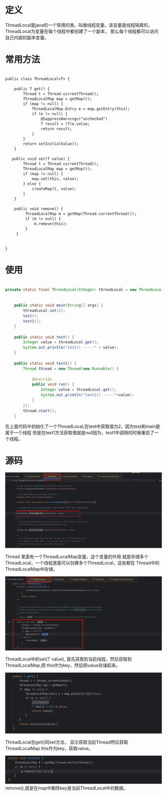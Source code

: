 # 定义
ThreadLocal是java的一个常用的类，叫做线程变量。该变量是线程隔离的，ThreadLocal为变量在每个线程中都创建了一个副本，
那么每个线程都可以访问自己内部的副本变量。


# 常用方法

```

public class ThreadLocal<T> {

    public T get() {
        Thread t = Thread.currentThread();
        ThreadLocalMap map = getMap(t);
        if (map != null) {
            ThreadLocalMap.Entry e = map.getEntry(this);
            if (e != null) {
                @SuppressWarnings("unchecked")
                T result = (T)e.value;
                return result;
            }
        }
        return setInitialValue();
    }
    
   public void set(T value) {
        Thread t = Thread.currentThread();
        ThreadLocalMap map = getMap(t);
        if (map != null) {
            map.set(this, value);
        } else {
            createMap(t, value);
        }
    }
    
    public void remove() {
         ThreadLocalMap m = getMap(Thread.currentThread());
         if (m != null) {
             m.remove(this);
         }
     }


}

```

# 使用

```java

private static final ThreadLocal<Integer> threadLocal = new ThreadLocal<>();


    public static void main(String[] args) {
        threadLocal.set(2);
        test();
        test1();
    }

    public static void test() {
        Integer value = threadLocal.get();
        System.out.println("test() -----" + value);
    }

    public static void test1() {
        Thread thread = new Thread(new Runnable() {

            @Override
            public void run() {
                Integer value = threadLocal.get();
                System.out.println("test1() -----"+value);
            }
        });
        thread.start();
    }

```

在上面代码中初始化了一个ThreadLocal,在test中获取值为2，因为test和main是属于一个线程
但是在test1方法获取值就是null因为，test1中调用的时候重启了一个线程。


# 源码 
![](img/78432737371.png)

Thread 里面有一个ThreadLocalMap变量，这个变量的作用
就是存储多个ThreadLocal，一个线程里面可以创建多个ThreadLocal，这些都在
Thread中的ThreadLocalMap中存储。


![img.png](img/958498191283213.png)

ThreadLocal中的set(T value),
首先获取到当前线程，然后获取到ThreadLocalMap,把
this作为key，然后把value存储起来。


![img.png](img/59820384345.png)

ThreadLocal总get()同set方法，
显示获取当前Thread然后获取ThreadLocalMap
this作为key，获取value。



![img.png](img/131452151515.png)
remove(),就是在map中删除key是当前ThreadLocal中的数据。






